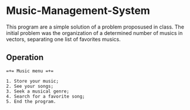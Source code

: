 # Music-Management-System
This program are a simple solution of a problem proposused in class. The initial problem was the organization of a determined number of musics in vectors, separating one list of favorites musics.

## Operation

```
=+= Music menu =+=

1. Store your music;
2. See your songs;
3. Seek a musical genre;
4. Search for a favorite song;
5. End the program.
```
